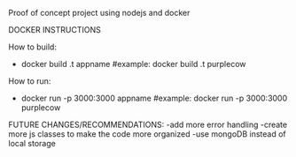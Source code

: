 Proof of concept project using nodejs and docker

DOCKER INSTRUCTIONS

How to build:
- docker build .t appname
#example: docker build .t purplecow

How to run:
- docker run -p 3000:3000 appname
#example: docker run -p 3000:3000 purplecow


FUTURE CHANGES/RECOMMENDATIONS:
-add more error handling
-create more js classes to make the code more organized
-use mongoDB instead of local storage